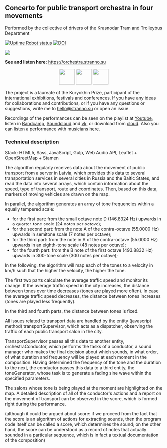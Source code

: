 ## Concerto for public transport orchestra in four movements

Performed by the collective of drivers of the Krasnodar Tram and Trolleybus Department

[![Uptime Robot status](https://img.shields.io/uptimerobot/status/m792681767-fc530c259301128face06fc3)](https://orchestra.stranno.su) [![DOI](https://zenodo.org/badge/DOI/10.5281/zenodo.6770197.svg)](https://doi.org/10.5281/zenodo.6770197)

![](https://orchestra.stranno.su/design.png)

**See and listen here:** https://orchestra.stranno.su

<div align="center">
  <img style="width:auto; height:50px" src="https://store.stranno.su/adaf.jpg"/>

  <img style="width:auto; height:50px" src="https://store.stranno.su/kuryokhin.png"/>

  <img style="width:auto; height:50px" src="https://store.stranno.su/wrong.png"/>
</div>

The project is a laureate of the Kuryokhin Prize, participant of the international exhibitions, festivals and conferences. If you have any ideas for collaborations and contributions, or if you have any questions or suggestions, write me to <hello@stranno.su> or open an issue.

Recordings of the performances can be seen on the playlist at <a target="_blank" rel="noopener noreferrer" href="https://youtube.com/playlist?list=PLMh6ltuZa_ijOfOARo7qutsKo4jk8HNTR">Youtube</a>, listen in <a target="_blank" rel="noopener noreferrer" href="https://dfap.bandcamp.com/album/concerto-for-public-transport-orchestra-in-four-movements">Bandcamp</a>, <a href="https://soundcloud.com/max-alyokhin/sets/concerto-for-public-transport-orchestra-in-four-movements" target="_blank" rel="noopener noreferrer">Soundcloud</a> and <a href="https://vk.com/music/playlist/39324177_85294052" target="_blank" rel="noopener noreferrer">vk</a>, or download from <a href="https://yadi.sk/d/bw_vp5aDpfiitw" target="_blank" rel="noopener noreferrer">cloud</a>. Also you can listen a performance with musicians <a target="_blank" rel="noopener noreferrer" href="https://youtu.be/Nrw7B2xRRjk">here</a>.

### Technical description

Stack: HTML5, Sass, JavaScript, Gulp, Web Audio API, Leaflet + OpenStreetMap + Stamen

The algorithm regularly receives data about the movement of public transport from a server in Latvia, which provides this data to several transportation services in several cities in Russia and the Baltic States, and read the data into several arrays, which contain information about the speed, type of transport, route and coordinates. Then, based on this data, markers of moving vehicles are drawn on the map.

In parallel, the algorithm generates an array of tone frequencies within a equally tempered scale:
- for the first part: from the small octave note D (146.8324 Hz) upwards in a quarter-tone scale (24 notes per octave);
- for the second part: from the note A of the contra-octave (55.0000 Hz) upwards in semitone scale (7 notes per octave);
- for the third part: from the note in A of the contra-octave (55.0000 Hz) upwards in an eighth-tone scale (48 notes per octave);
- for the fourth part: from the B note of the first octave (493.8832 Hz) upwards in 300-tone scale (300 notes per octave);

In the following, the algorithm will map each of the tones to a velocity in km/h such that the higher the velocity, the higher the tone.

The first two parts calculate the average traffic speed and monitor its change. If the average traffic speed in the city increases, the distance between tones over time decreases (tones are played more often). In case the average traffic speed decreases, the distance between tones increases (tones are played less frequently).

In the third and fourth parts, the distance between tones is fixed.

All issues related to transport data are handled by the entity (javascript method) transportSupervisor, which acts as a dispatcher, observing the traffic of each public transport salon in the city.

TransportSupervisor passes all this data to another entity, orchestraConductor, which performs the tasks of a conductor, a sound manager who makes the final decision about which sounds, in what order, of what duration and frequency will be played at each moment in the composition. Having determined the frequency of the tone and the duration to the next, the conductor passes this data to a third entity, the toneGenerator, whose task is to generate a fading sine wave within the specified parameters.

The salons whose tone is being played at the moment are highlighted on the map. A detailed description of all of the conductor's actions and a report on the movement of transport can be observed in the score, which is formed right during the performance.

(although it could be argued about score: if we proceed from the fact that the score is an algorithm of actions for extracting sounds, then the program code itself can be called a score, which determines the sound; on the other hand, the score can be understood as a record of notes that actually sounded in a particular sequence, which is in fact a textual documentation of the composition)